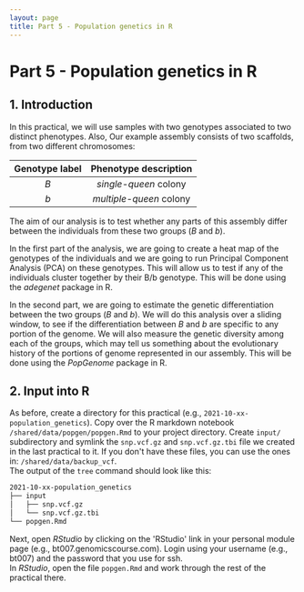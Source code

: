 ```yaml
---
layout: page
title: Part 5 - Population genetics in R
---
```


<!-- Updated by Paolo Inglese, 2022 -->

# Part 5 - Population genetics in R

## 1. Introduction

In this practical, we will use samples with two genotypes associated to two 
distinct phenotypes. Also, Our example assembly consists of two scaffolds, 
from two different chromosomes:

| Genotype label |  Phenotype description  |
| :------------: | :---------------------: |
|      *B*       |  *single-queen* colony  |
|      *b*       | *multiple-queen* colony |


The aim of our analysis is to test whether any parts of this assembly differ 
between the individuals from these two groups (*B* and *b*).

In the first part of the analysis, we are going to create a heat map of the 
genotypes of the individuals and we are going to run Principal Component 
Analysis (PCA) on these genotypes. This will allow us to test if any of the 
individuals cluster together by their B/b genotype. This will be done using 
the *adegenet* package in R.

In the second part, we are going to estimate the genetic differentiation between
the two groups (*B* and *b*). We will do this analysis over a sliding window,
to see if the differentiation between *B* and *b* are specific to any portion of
the genome. We will also measure the genetic diversity among each of the groups,
which may tell us something about the evolutionary history of the portions of
genome represented in our assembly. This will be done using the *PopGenome* 
package in R.

## 2. Input into R

As before, create a directory for this practical (e.g.,
`2021-10-xx-population_genetics`). Copy over the R markdown notebook
`/shared/data/popgen/popgen.Rmd` to your project directory. Create `input/` 
subdirectory and symlink the `snp.vcf.gz` and `snp.vcf.gz.tbi` file we created
in the last practical to it. If you don't have these files, you can use the
ones in: `/shared/data/backup_vcf`.  
The output of the `tree` command should look like this:

```bash
2021-10-xx-population_genetics
├── input
│   ├── snp.vcf.gz
│   └── snp.vcf.gz.tbi
└── popgen.Rmd
```

Next, open *RStudio* by clicking on the 'RStudio' link in your personal module
page (e.g., bt007.genomicscourse.com). Login using your username (e.g., bt007)
and the password that you use for ssh.  
In *RStudio*, open the file `popgen.Rmd` and work through the rest of the
practical there.
